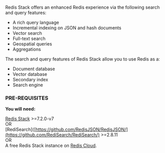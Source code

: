 Redis Stack offers an enhanced Redis experience via the following search and query features:

- A rich query language
- Incremental indexing on JSON and hash documents
- Vector search
- Full-text search
- Geospatial queries
- Aggregations

The search and query features of Redis Stack allow you to use Redis as a:

- Document database
- Vector database
- Secondary index
- Search engine

### PRE-REQUISITES
**You will need:**

[Redis Stack](https://redis.io/download) >=7.2.0-v7 \
OR \
[RediSearch]([https://github.com/RedisJSON/RedisJSON/](https://github.com/RediSearch/RediSearch/) >=2.8.11 \
OR \
A free Redis Stack instance on [Redis Cloud](https://redis.com/try-free/?utm_source=redis\&utm_medium=app\&utm_campaign=redisinsight_vecsim_guide "Redis Cloud").
